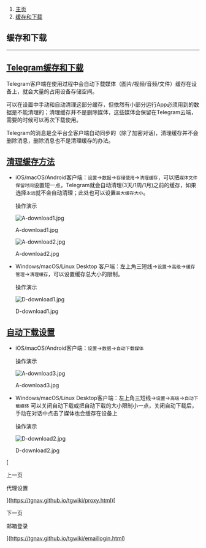 1.  [主页](https://tgnav.github.io/tgwiki/)
2.  [缓存和下载](https://tgnav.github.io/tgwiki/download.html)

## 缓存和下载

* * *

## [Telegram缓存和下载](#telegram缓存和下载)

Telegram客户端在使用过程中会自动下载媒体（图片/视频/音频/文件）缓存在设备上，就会大量的占用设备存储空间。

可以在设置中手动和自动清理这部分缓存，但依然有小部分运行App必须用到的数据是不能清理的；清理缓存并不是删除媒体，这些媒体会保留在Telegram云端，需要的时候可以再次下载使用。

Telegram的消息是全平台全客户端自动同步的（除了加密对话)，清理缓存并不会删除消息，删除消息也不是清理缓存的办法。

## [清理缓存方法](#清理缓存方法)

+   iOS/macOS/Android客户端：`设置`\->`数据`\->`存储使用`\->`清理缓存`，可以把`媒体文件保留时间`设置短一点，Telegram就会自动清理(3天/1周/1月)之前的缓存，如果选择`永远`就不会自动清理；此处也可以设置`最大缓存大小`。
    
    操作演示
    
    ![A-download1.jpg](https://cdn.jsdelivr.net/gh/tgwiki/images/A/download1.jpg)
    
    A-download1.jpg
    
    ![A-download2.jpg](https://cdn.jsdelivr.net/gh/tgwiki/images/A/download2.jpg)
    
    A-download2.jpg
    
+   Windows/macOS/Linux Desktop 客户端：左上角三短线->`设置`\->`高级`\->`缓存管理`\->`清理缓存`，可以设置缓存总大小的限制。
    
    操作演示
    
    ![D-download1.jpg](https://cdn.jsdelivr.net/gh/tgwiki/images/D/download1.jpg)
    
    D-download1.jpg
    

## [自动下载设置](#自动下载设置)

+   iOS/macOS/Android客户端：`设置`\->`数据`\->`自动下载媒体`
    
    操作演示
    
    ![A-download3.jpg](https://cdn.jsdelivr.net/gh/tgwiki/images/A/download3.jpg)
    
    A-download3.jpg
    
+   Windows/macOS/Linux Desktop客户端：左上角三短线->`设置`\->`高级`\->`自动下载媒体` 可以关闭自动下载或把自动下载的大小限制小一点，关闭自动下载后，手动在对话中点击了媒体也会缓存在设备上
    
    操作演示
    
    ![D-download2.jpg](https://cdn.jsdelivr.net/gh/tgwiki/images/D/download2.jpg)
    
    D-download2.jpg
    

[

上一页

代理设置

](https://tgnav.github.io/tgwiki/proxy.html)[

下一页

邮箱登录

](https://tgnav.github.io/tgwiki/emaillogin.html)